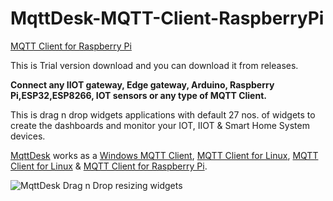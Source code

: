 # MqttDesk-MQTT-Client-RaspberryPi
[MQTT Client for Raspberry Pi](https://www.ioctrl.com)

This is Trial version download and you can download it from releases.

**Connect any IIOT gateway, Edge gateway, Arduino, Raspberry Pi,ESP32,ESP8266, IOT sensors or any type of MQTT Client.**

This is drag n drop widgets applications with default 27 nos. of widgets to create the dashboards and monitor your IOT, IIOT & Smart Home System devices.

[MqttDesk](https://www.ioctrl.com) works as a [Windows MQTT Client](https://www.ioctrl.com), [MQTT Client for Linux](https://www.ioctrl.com), [MQTT Client for Linux](https://www.ioctrl.com) & [MQTT Client for Raspberry Pi](https://www.ioctrl.com).


![MqttDesk Drag n Drop resizing widgets](https://user-images.githubusercontent.com/78931481/130116056-86a3a887-26f4-4a17-8a0d-e65d1b866246.gif)

